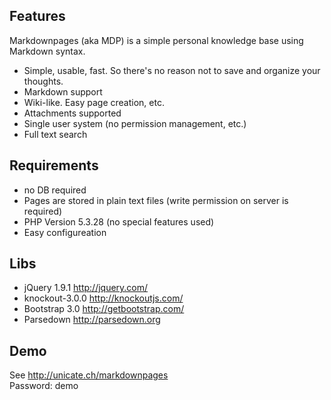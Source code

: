 Features
--------

Markdownpages (aka MDP) is a simple personal knowledge base using Markdown syntax.

- Simple, usable, fast. So there's no reason not to save and organize your thoughts.
- Markdown support
- Wiki-like. Easy page creation, etc.
- Attachments supported
- Single user system (no permission management, etc.)
- Full text search


Requirements
--------

- no DB required
- Pages are stored in plain text files (write permission on server is required)
- PHP Version 5.3.28 (no special features used)
- Easy configureation

Libs
----

- jQuery 1.9.1 <http://jquery.com/>
- knockout-3.0.0 <http://knockoutjs.com/>
- Bootstrap 3.0 <http://getbootstrap.com/>
- Parsedown <http://parsedown.org>

Demo
----
                                                         
See <http://unicate.ch/markdownpages>  
Password: demo